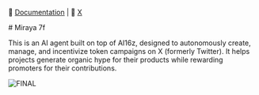 <div align="left">

📖 [Documentation](docs.miraya7f.com) | 🎯 [X](https://x.com/miraya7f)

</div>
# Miraya 7f

This is an AI agent built on top of AI16z, designed to autonomously create, manage, and incentivize token campaigns on X (formerly Twitter). It helps projects generate organic hype for their products while rewarding promoters for their contributions.


 
![FINAL](https://github.com/user-attachments/assets/753dd1d1-a0bf-4d49-b634-5a28c3534515)
